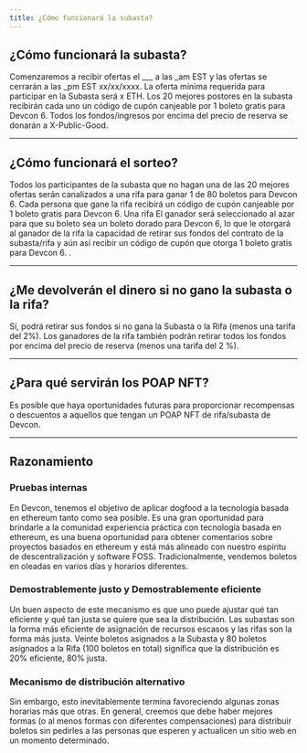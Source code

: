 ```yaml
---
title: ¿Cómo funcionará la subasta?
---
```


## ¿Cómo funcionará la subasta?

Comenzaremos a recibir ofertas el ___ a las _am EST y las ofertas se cerrarán a las _pm EST xx/xx/xxxx. La oferta mínima requerida para participar en la Subasta será x ETH. Los 20 mejores postores en la subasta recibirán cada uno un código de cupón canjeable por 1 boleto gratis para Devcon 6. Todos los fondos/ingresos por encima del precio de reserva se donarán a X-Public-Good.

---

## ¿Cómo funcionará el sorteo?

Todos los participantes de la subasta que no hagan una de las 20 mejores ofertas serán canalizados a una rifa para ganar 1 de 80 boletos para Devcon 6. Cada persona que gane la rifa recibirá un código de cupón canjeable por 1 boleto gratis para Devcon 6. Una rifa El ganador será seleccionado al azar para que su boleto sea un boleto dorado para Devcon 6, lo que le otorgará al ganador de la rifa la capacidad de retirar sus fondos del contrato de la subasta/rifa y aún así recibir un código de cupón que otorga 1 boleto gratis para Devcon 6. .

---

## ¿Me devolverán el dinero si no gano la subasta o la rifa?

Sí, podrá retirar sus fondos si no gana la Subasta o la Rifa (menos una tarifa del 2%). Los ganadores de la rifa también podrán retirar todos los fondos por encima del precio de reserva (menos una tarifa del 2 %).

---

## ¿Para qué servirán los POAP NFT?

Es posible que haya oportunidades futuras para proporcionar recompensas o descuentos a aquellos que tengan un POAP NFT de rifa/subasta de Devcon.

---

## Razonamiento

### Pruebas internas

En Devcon, tenemos el objetivo de aplicar dogfood a la tecnología basada en ethereum tanto como sea posible. Es una gran oportunidad para brindarle a la comunidad experiencia práctica con tecnología basada en ethereum, es una buena oportunidad para obtener comentarios sobre proyectos basados ​​en ethereum y está más alineado con nuestro espíritu de descentralización y software FOSS. Tradicionalmente, vendemos boletos en oleadas en varios días y horarios diferentes.

### Demostrablemente justo y Demostrablemente eficiente

Un buen aspecto de este mecanismo es que uno puede ajustar qué tan eficiente y qué tan justa se quiere que sea la distribución. Las subastas son la forma más eficiente de asignación de recursos escasos y las rifas son la forma más justa. Veinte boletos asignados a la Subasta y 80 boletos asignados a la Rifa (100 boletos en total) significa que la distribución es 20% eficiente, 80% justa.

### Mecanismo de distribución alternativo

Sin embargo, esto inevitablemente termina favoreciendo algunas zonas horarias más que otras. En general, creemos que debe haber mejores formas (o al menos formas con diferentes compensaciones) para distribuir boletos sin pedirles a las personas que esperen y actualicen un sitio web en un momento determinado.